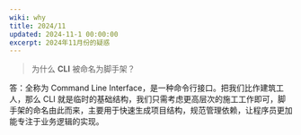 ```yaml
---
wiki: why
title: 2024/11
updated: 2024-11-1 00:00:00
excerpt: 2024年11月份的疑惑
---
```


> 为什么 **CLI** 被命名为脚手架？

答：全称为 Command Line Interface，是一种命令行接口。把我们比作建筑工人，那么 CLI 就是临时的基础结构，我们只需考虑更高层次的施工工作即可，脚手架的命名由此而来，主要用于快速生成项目结构，规范管理依赖，让程序员更加能专注于业务逻辑的实现。
